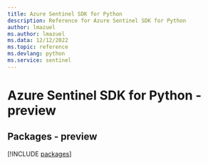 ```yaml
---
title: Azure Sentinel SDK for Python
description: Reference for Azure Sentinel SDK for Python
author: lmazuel
ms.author: lmazuel
ms.data: 12/12/2022
ms.topic: reference
ms.devlang: python
ms.service: sentinel
---
```

# Azure Sentinel SDK for Python - preview
## Packages - preview
[!INCLUDE [packages](sentinel-index.md)]